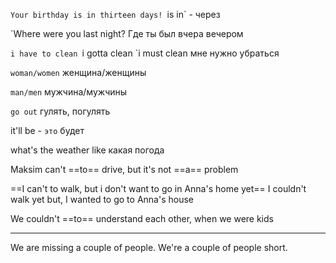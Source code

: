 `Your birthday is in thirteen days!
`is in` - через

`Where were you last night?
Где ты был вчера вечером

`i have to clean
`i gotta clean
`i must clean
мне нужно убраться

`woman/women`
женщина/женщины

`man/men`
мужчина/мужчины

`go out`
гулять, погулять

it'll be - `это` будет

what's the weather like
какая погода

Maksim can't ==to== drive, but it's not ==a== problem

==I can't to walk, but i don't want to go in Anna's home yet==
I couldn't walk yet but, I wanted to go to Anna's house

We couldn't ==to== understand each other, when we were kids

---
We are missing a couple of people.
We're a couple of people short.
